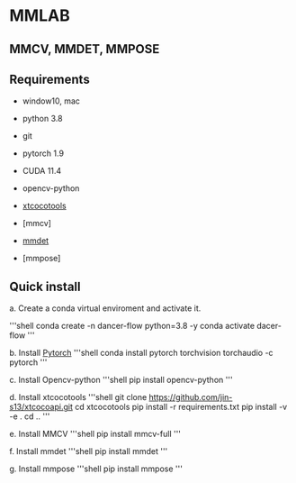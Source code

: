 # MMLAB
## MMCV, MMDET, MMPOSE

## Requirements
- window10, mac
- python 3.8
- git
- pytorch 1.9
- CUDA 11.4
- opencv-python
- [xtcocotools](https://github.com/jin-s13/xtcocoapi)

- [mmcv]
- [mmdet](https://github.com/open-mmlab/mmdetection)
- [mmpose]

## Quick install

a. Create a conda virtual enviroment and activate it.

'''shell
conda create -n dancer-flow python=3.8 -y
conda activate dacer-flow
'''

b. Install [Pytorch](https://pytorch.org/)
'''shell
conda install pytorch torchvision torchaudio -c pytorch
'''

c. Install Opencv-python
'''shell
pip install opencv-python
'''

d. Install xtcocotools
'''shell
git clone https://github.com/jin-s13/xtcocoapi.git
cd xtcocotools
pip install -r requirements.txt
pip install -v -e .
cd ..
'''

e. Install MMCV
'''shell
pip install mmcv-full
'''

f. Install mmdet
'''shell
pip install mmdet
'''

g. Install mmpose
'''shell
pip install mmpose
'''